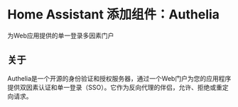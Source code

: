 # Home Assistant 添加组件：Authelia

为Web应用提供的单一登录多因素门户

## 关于

Authelia是一个开源的身份验证和授权服务器，通过一个Web门户为您的应用程序提供双因素认证和单一登录（SSO）。它作为反向代理的伴侣，允许、拒绝或重定向请求。
